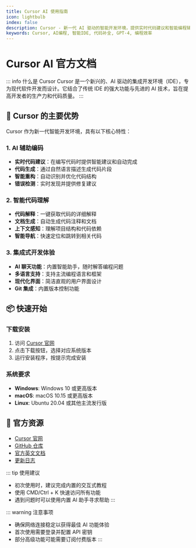 ```yaml
---
title: Cursor AI 使用指南
icon: lightbulb
index: false
description: Cursor - 新一代 AI 驱动的智能开发环境，提供实时代码建议和智能编程辅助
keywords: Cursor, AI编程, 智能IDE, 代码补全, GPT-4, 编程效率
---
```


# Cursor AI 官方文档

::: info 什么是 Cursor
Cursor 是一个新兴的、AI 驱动的集成开发环境（IDE），专为现代软件开发而设计。它结合了传统 IDE 的强大功能与先进的 AI 技术，旨在提高开发者的生产力和代码质量。
:::

## 🚀 Cursor 的主要优势

Cursor 作为新一代智能开发环境，具有以下核心特性：

### 1. AI 辅助编码

- **实时代码建议**：在编写代码时提供智能建议和自动完成
- **代码生成**：通过自然语言描述生成代码片段
- **智能重构**：自动识别并优化代码结构
- **错误检测**：实时发现并提供修复建议

### 2. 智能代码理解

- **代码解释**：一键获取代码的详细解释
- **文档生成**：自动生成代码注释和文档
- **上下文感知**：理解项目结构和代码依赖
- **智能导航**：快速定位和跳转到相关代码

### 3. 集成式开发体验

- **AI 聊天功能**：内置智能助手，随时解答编程问题
- **多语言支持**：支持主流编程语言和框架
- **现代化界面**：简洁直观的用户界面设计
- **Git 集成**：内置版本控制功能

## 📦 快速开始

### 下载安装

1. 访问 [Cursor 官网](https://cursor.sh)
2. 点击下载按钮，选择对应系统版本
3. 运行安装程序，按提示完成安装

### 系统要求

- **Windows**: Windows 10 或更高版本
- **macOS**: macOS 10.15 或更高版本
- **Linux**: Ubuntu 20.04 或其他主流发行版

## 🔗 官方资源

- [Cursor 官网](https://cursor.sh)
- [GitHub 仓库](https://github.com/getcursor/cursor)
- [官方英文文档](https://cursor.so/docs)
- [更新日志](https://cursor.so/changelog)

::: tip 使用建议

- 初次使用时，建议完成内置的交互式教程
- 使用 CMD/Ctrl + K 快速访问所有功能
- 遇到问题时可以使用内置 AI 助手寻求帮助
  :::

::: warning 注意事项

- 确保网络连接稳定以获得最佳 AI 功能体验
- 首次使用需要登录并配置 API 密钥
- 部分高级功能可能需要订阅付费版本
  :::
